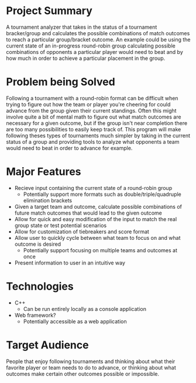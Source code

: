 # Project Summary
A tournament analyzer that takes in the status of a tournament bracker/group and calculates the possible combinations of match outcomes to reach a particular group/bracket outcome. An example could be using the current state of an in-progress round-robin group calculating possible combinations of opponents a particular player would need to beat and by how much in order to achieve a particular placement in the group.

# Problem being Solved
Following a tournament with a round-robin format can be difficult when trying to figure out how the team or player you're cheering for could advance from the group given their current standings. Often this might involve quite a bit of mental math to figure out what match outcomes are necessary for a given outcome, but if the group isn't near completion there are too many possibilities to easily keep track of. This program will make following theses types of tournaments much simpler by taking in the current status of a group and providing tools to analyze what opponents a team would need to beat in order to advance for example.

# Major Features
- Recieve input containing the current state of a round-robin group
  - Potentially support more formats such as double/triple/quadruple elimination brackets
- Given a target team and outcome, calculate possible combinations of future match outcomes that would lead to the given outcome
- Allow for quick and easy modification of the input to match the real group state or test potential scenarios
- Allow for customization of tiebreakers and score format
- Allow user to quickly cycle between what team to focus on and what outcome is desired
  - Potentially support focusing on multiple teams and outcomes at once
- Present information to user in an intuitive way

# Technologies
- C++
  - Can be run entirely locally as a console application
- Web framework?
  - Potentially accessible as a web application

# Target Audience
People that enjoy following tournaments and thinking about what their favorite player or team needs to do to advance, or thinking about what outcomes make certain other outcomes possible or impossible.